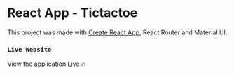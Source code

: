 # React App - Tictactoe
This project was made with [Create React App](https://github.com/facebook/create-react-app), React Router and Material UI.


### `Live Website`

View the application [Live](https://miki-tictactoe.netlify.app/) 🔥

